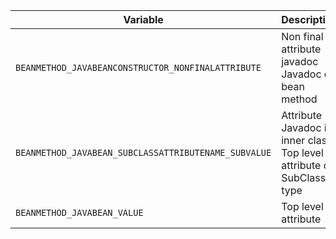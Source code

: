 | Variable | Description |
| --- | --- |
| ```BEANMETHOD_JAVABEANCONSTRUCTOR_NONFINALATTRIBUTE``` | Non final attribute javadoc<br>Javadoc on bean method |
| ```BEANMETHOD_JAVABEAN_SUBCLASSATTRIBUTENAME_SUBVALUE``` | Attribute Javadoc in inner class<br>Top level attribute of SubClass type |
| ```BEANMETHOD_JAVABEAN_VALUE``` | Top level attribute |

